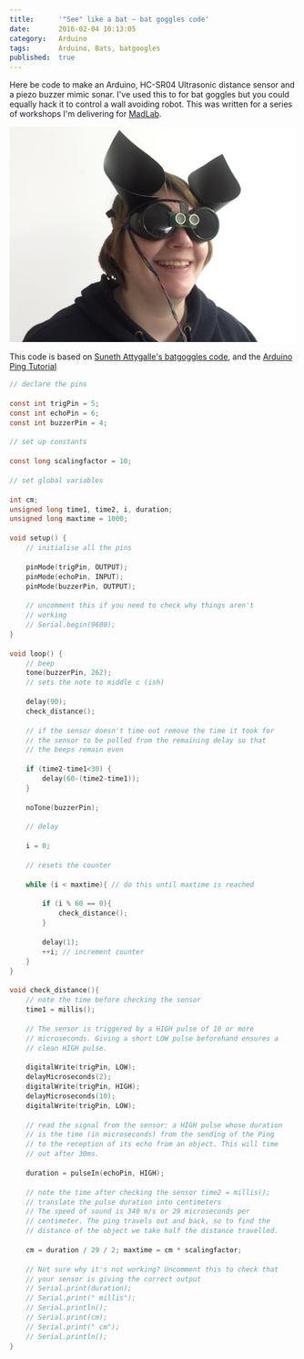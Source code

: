 ```yaml
---
title:      '"See" like a bat – bat goggles code'
date:       2016-02-04 10:13:05
category:   Arduino
tags:       Arduino, Bats, batgoogles
published:  true
---
```


Here be code to make an Arduino, HC-SR04 Ultrasonic distance sensor and a piezo buzzer mimic sonar. I've used this to for bat goggles but you could equally hack it to control a wall avoiding robot. This was written for a series of workshops I'm delivering for [MadLab](http://madlab.org.uk).

![becky wearing the prototype bat goggles](/assets/2016-02-04-becky-bat.jpg)

This code is based on [Suneth Attygalle's batgoggles code](http://suneth.com/2008/05/ultrasonic-batgoggles/), and the [Arduino Ping Tutorial](https://www.arduino.cc/en/Tutorial/Ping)

```c
// declare the pins

const int trigPin = 5;
const int echoPin = 6;
const int buzzerPin = 4;

// set up constants

const long scalingfactor = 10;

// set global variables

int cm;
unsigned long time1, time2, i, duration;
unsigned long maxtime = 1000;

void setup() {
    // initialise all the pins

    pinMode(trigPin, OUTPUT);
    pinMode(echoPin, INPUT);
    pinMode(buzzerPin, OUTPUT);

    // uncomment this if you need to check why things aren't
    // working
    // Serial.begin(9600);
}

void loop() {
    // beep
    tone(buzzerPin, 262);
    // sets the note to middle c (ish)

    delay(90);
    check_distance();

    // if the sensor doesn't time out remove the time it took for
    // the sensor to be polled from the remaining delay so that
    // the beeps remain even

    if (time2-time1<30) {
        delay(60-(time2-time1));
    }

    noTone(buzzerPin);

    // delay

    i = 0;

    // resets the counter

    while (i < maxtime){ // do this until maxtime is reached

        if (i % 60 == 0){
            check_distance();
        }

        delay(1);
        ++i; // increment counter
    }
}

void check_distance(){
    // note the time before checking the sensor
    time1 = millis();

    // The sensor is triggered by a HIGH pulse of 10 or more
    // microseconds. Giving a short LOW pulse beforehand ensures a
    // clean HIGH pulse.

    digitalWrite(trigPin, LOW);
    delayMicroseconds(2);
    digitalWrite(trigPin, HIGH);
    delayMicroseconds(10);
    digitalWrite(trigPin, LOW);

    // read the signal from the sensor: a HIGH pulse whose duration
    // is the time (in microseconds) from the sending of the Ping
    // to the reception of its echo from an object. This will time
    // out after 30ms.

    duration = pulseIn(echoPin, HIGH);

    // note the time after checking the sensor time2 = millis();
    // translate the pulse duration into centimeters
    // The speed of sound is 340 m/s or 29 microseconds per
    // centimeter. The ping travels out and back, so to find the
    // distance of the object we take half the distance travelled.

    cm = duration / 29 / 2; maxtime = cm * scalingfactor;

    // Not sure why it's not working? Uncomment this to check that
    // your sensor is giving the correct output
    // Serial.print(duration);
    // Serial.print(" millis");
    // Serial.println();
    // Serial.print(cm);
    // Serial.print(" cm");
    // Serial.println();
}
```
